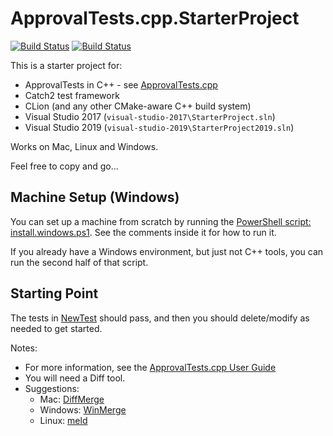 # ApprovalTests.cpp.StarterProject

[![Build Status](../../workflows/build/badge.svg?branch=master)](../../actions?query=branch%3Amaster+workflow%3Abuild)
[![Build Status](../../workflows/build_vs/badge.svg?branch=master)](../../actions?query=branch%3Amaster+workflow%3Abuild_vs)


This is a starter project for:

* ApprovalTests in C++ - see [ApprovalTests.cpp](https://github.com/approvals/ApprovalTests.cpp)
* Catch2 test framework
* CLion (and any other CMake-aware C++ build system)
* Visual Studio 2017 (`visual-studio-2017\StarterProject.sln`)
* Visual Studio 2019 (`visual-studio-2019\StarterProject2019.sln`)

Works on Mac, Linux and Windows.

Feel free to copy and go...

## Machine Setup (Windows)

You can set up a machine from scratch by running the [PowerShell script: install.windows.ps1](install.windows.ps1). See the comments inside it for how to run it.

If you already have a Windows environment, but just not C++ tools, you can run the second half of that script.

## Starting Point

The tests in [NewTest](https://github.com/approvals/ApprovalTests.cpp.StarterProject/blob/master/tests/NewTest.cpp) should pass, and then you should delete/modify as needed to get started.


Notes:

* For more information, see the [ApprovalTests.cpp User Guide](https://github.com/approvals/ApprovalTests.cpp/blob/master/doc/README.md#top)
* You will need a Diff tool.
* Suggestions: 
    * Mac: [DiffMerge](https://sourcegear.com/diffmerge/)
    * Windows: [WinMerge](winmerge.org/)
    * Linux: [meld](http://meldmerge.org/)



